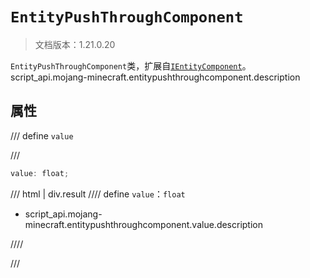 # `EntityPushThroughComponent`

> 文档版本：1.21.0.20

`EntityPushThroughComponent`类，扩展自[`IEntityComponent`](./ientitycomponent.md)。script_api.mojang-minecraft.entitypushthroughcomponent.description

## 属性

/// define
`value`


///

```js
value: float;
```

/// html | div.result
//// define
`value`：`float`

- script_api.mojang-minecraft.entitypushthroughcomponent.value.description


////

///

